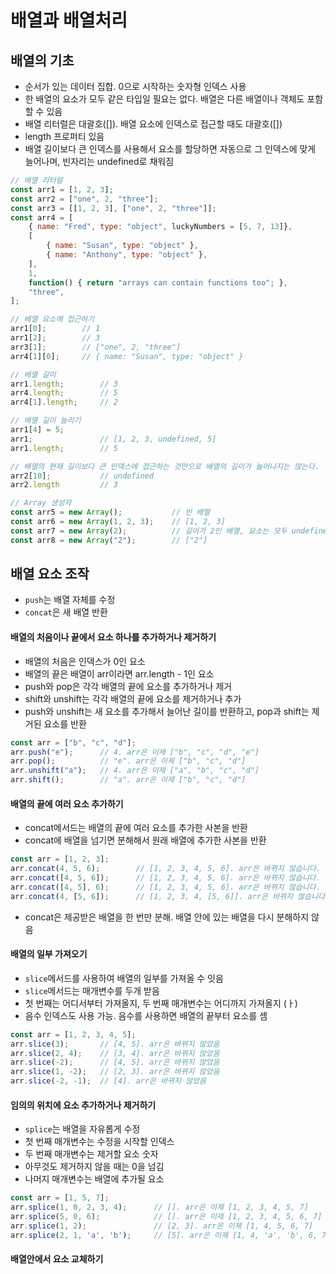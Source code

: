 # 배열과 배열처리

## 배열의 기초
- 순서가 있는 데이터 집합. 0으로 시작하는 숫자형 인덱스 사용
- 한 배열의 요소가 모두 같은 타입일 필요는 없다. 배열은 다른 배열이나 객체도 포함할 수 있음
- 배열 리터럴은 대괄호([]). 배열 요소에 인덱스로 접근할 때도 대괄호([])
- length 프로퍼티 있음
- 배열 길이보다 큰 인덱스를 사용해서 요소를 할당하면 자동으로 그 인덱스에 맞게 늘어나며, 빈자리는 undefined로 채워짐
```javascript
// 배열 리터럴
const arr1 = [1, 2, 3];
const arr2 = ["one", 2, "three"];
const arr3 = [[1, 2, 3], ["one", 2, "three"]];
const arr4 = [
    { name: "Fred", type: "object", luckyNumbers = [5, 7, 13]},
    [
        { name: "Susan", type: "object" },
        { name: "Anthony", type: "object" },
    ],
    1,
    function() { return "arrays can contain functions too"; },
    "three",
];

// 배열 요소에 접근하기
arr1[0];        // 1
arr1[2];        // 3
arr3[1];        // ["one", 2, "three"]
arr4[1][0];     // { name: "Susan", type: "object" }

// 배열 길이
arr1.length;        // 3
arr4.length;        // 5
arr4[1].length;     // 2

// 배열 길이 늘리기
arr1[4] = 5;
arr1;               // [1, 2, 3, undefined, 5]
arr1.length;        // 5

// 배열의 현재 길이보다 큰 인덱스에 접근하는 것만으로 배열의 길이가 늘어나지는 않는다.
arr2[10];           // undefined
arr2.length         // 3

// Array 생성자
const arr5 = new Array();           // 빈 배열
const arr6 = new Array(1, 2, 3);    // [1, 2, 3]
const arr7 = new Array(2);          // 길이가 2인 배열, 요소는 모두 undefined
const arr8 = new Array("2");        // ["2"]
```

## 배열 요소 조작
- `push`는 배열 자체를 수정
- `concat`은 새 배열 반환

#### 배열의 처음이나 끝에서 요소 하나를 추가하거나 제거하기
- 배열의 처음은 인덱스가 0인 요소
- 배열의 끝은 배열이 arr이라면 arr.length - 1인 요소
- push와 pop은 각각 배열의 끝에 요소를 추가하거나 제거
- shift와 unshift는 각각 배열의 끝에 요소를 제거하거나 추가
- push와 unshift는 새 요소를 추가해서 늘어난 길이를 반환하고, pop과 shift는 제거된 요소를 반환
```javascript
const arr = ["b", "c", "d"];
arr.push("e");      // 4. arr은 이제 ["b", "c", "d", "e"]
arr.pop();          // "e". arr은 이제 ["b", "c", "d"]
arr.unshift("a");   // 4. arr은 이제 ["a", "b", "c", "d"]
arr.shift();        // "a". arr은 이제 ["b", "c", "d"]
```

#### 배열의 끝에 여러 요소 추가하기
- concat메서드는 배열의 끝에 여러 요소를 추가한 사본을 반환
- concat에 배열을 넘기면 분해해서 원래 배열에 추가한 사본을 반환
```javascript
const arr = [1, 2, 3];
arr.concat(4, 5, 6);        // [1, 2, 3, 4, 5, 6]. arr은 바뀌지 않습니다.
arr.concat([4, 5, 6]);      // [1, 2, 3, 4, 5, 6]. arr은 바뀌지 않습니다.
arr.concat([4, 5], 6);      // [1, 2, 3, 4, 5, 6]. arr은 바뀌지 않습니다.
arr.concat(4, [5, 6]);      // [1, 2, 3, 4, [5, 6]]. arr은 바뀌지 않습니다.
```
- concat은 제공받은 배열을 한 번만 분해. 배열 안에 있는 배열을 다시 분해하지 않음

#### 배열의 일부 가져오기
- `slice`메서드를 사용하여 배열의 일부를 가져올 수 잇음
- `slice`메서드는 매개변수를 두개 받음
- 첫 번째는 어디서부터 가져올지, 두 번째 매개변수는 어디까지 가져올지 (ㅏ)
- 음수 인덱스도 사용 가능. 음수를 사용하면 배열의 끝부터 요소를 셈
```javascript
const arr = [1, 2, 3, 4, 5];
arr.slice(3);       // [4, 5]. arr은 바뀌지 않았음
arr.slice(2, 4);    // [3, 4]. arr은 바뀌지 않았음
arr.slice(-2);      // [4, 5]. arr은 바뀌지 않았음
arr.slice(1, -2);   // [2, 3]. arr은 바뀌지 않았음
arr.slice(-2, -1);  // [4]. arr은 바뀌지 않았음
```

#### 임의의 위치에 요소 추가하거나 제거하기
- `splice`는 배열을 자유롭게 수정
- 첫 번째 매개변수는 수정을 시작할 인덱스
- 두 번째 매개변수는 제거할 요소 숫자
- 아무것도 제거하지 않을 때는 0을 넘김
- 나머지 매개변수는 배열에 추가될 요소
```javascript
const arr = [1, 5, 7];
arr.splice(1, 0, 2, 3, 4);      // []. arr은 이제 [1, 2, 3, 4, 5, 7] 
arr.splice(5, 0, 6);            // []. arr은 이제 [1, 2, 3, 4, 5, 6, 7]
arr.splice(1, 2);               // [2, 3]. arr은 이제 [1, 4, 5, 6, 7]
arr.splice(2, 1, 'a', 'b');     // [5]. arr은 이제 [1, 4, 'a', 'b', 6, 7]
```

#### 배열안에서 요소 교체하기
